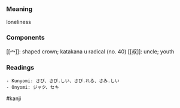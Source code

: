 ### Meaning

loneliness

### Components

[[宀]]: shaped crown; katakana u radical (no. 40) [[叔]]: uncle; youth

### Readings

```
- Kunyomi: さび、さび.しい、さび.れる、さみ.しい
- Onyomi: ジャク、セキ
```

#kanji